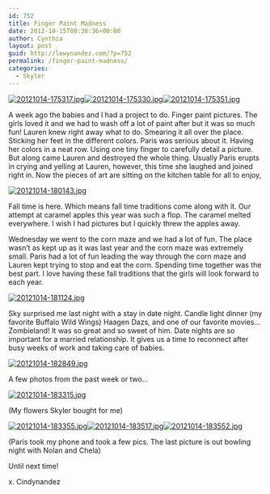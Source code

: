 ```yaml
---
id: 752
title: Finger Paint Madness
date: 2012-10-15T00:38:36+00:00
author: Cynthia
layout: post
guid: http://lewynandez.com/?p=752
permalink: /finger-paint-madness/
categories:
  - Skyler
---
```

<a href="http://i0.wp.com/lewynandez.com/wp-content/uploads/2012/10/20121014-175317.jpg" rel="lightbox[752]"><img src="http://i0.wp.com/lewynandez.com/wp-content/uploads/2012/10/20121014-175317.jpg?w=793" alt="20121014-175317.jpg" class="alignnone size-full" data-recalc-dims="1" /></a><a href="http://i0.wp.com/lewynandez.com/wp-content/uploads/2012/10/20121014-175330.jpg" rel="lightbox[752]"><img src="http://i0.wp.com/lewynandez.com/wp-content/uploads/2012/10/20121014-175330.jpg?w=793" alt="20121014-175330.jpg" class="alignnone size-full" data-recalc-dims="1" /></a><a href="http://i2.wp.com/lewynandez.com/wp-content/uploads/2012/10/20121014-175351.jpg" rel="lightbox[752]"><img src="http://i2.wp.com/lewynandez.com/wp-content/uploads/2012/10/20121014-175351.jpg?w=793" alt="20121014-175351.jpg" class="alignnone size-full" data-recalc-dims="1" /></a>

A week ago the babies and I had a project to do. Finger paint pictures. The girls loved it and we had to wash off a lot of paint after but it was so much fun! Lauren knew right away what to do. Smearing it all over the place. Sticking her feet in the different colors. Paris was serious about it. Having her colors in a neat row. Using one tiny finger to carefully detail a picture. But along came Lauren and destroyed the whole thing. Usually Paris erupts in crying and yelling at Lauren, however, this time she laughed and joined right in. Now the pieces of art are sitting on the kitchen table for all to enjoy, 

<a href="http://i2.wp.com/lewynandez.com/wp-content/uploads/2012/10/20121014-180143.jpg" rel="lightbox[752]"><img src="http://i2.wp.com/lewynandez.com/wp-content/uploads/2012/10/20121014-180143.jpg?w=793" alt="20121014-180143.jpg" class="alignnone size-full" data-recalc-dims="1" /></a>

Fall time is here. Which means fall time traditions come along with it. Our attempt at caramel apples this year was such a flop. The caramel melted everywhere. I wish I had pictures but I quickly threw the apples away. 

Wednesday we went to the corn maze and we had a lot of fun. The place wasn&#8217;t as kept up as it was last year and the corn maze was extremely small. Paris had a lot of fun leading the way through the corn maze and Lauren kept trying to stop and eat the corn. Spending time together was the best part. I love having these fall traditions that the girls will look forward to each year. 

<a href="http://i0.wp.com/lewynandez.com/wp-content/uploads/2012/10/20121014-181124.jpg" rel="lightbox[752]"><img src="http://i0.wp.com/lewynandez.com/wp-content/uploads/2012/10/20121014-181124.jpg?w=793" alt="20121014-181124.jpg" class="alignnone size-full" data-recalc-dims="1" /></a>

Sky surprised me last night with a stay in date night. Candle light dinner (my favorite Buffalo Wild Wings) Haagen Dazs, and one of our favorite movies&#8230; Zombieland! It was so great and so sweet of him. Date nights are so important for a married relationship. It gives us a time to reconnect after busy weeks of work and taking care of babies. 

<a href="http://i0.wp.com/lewynandez.com/wp-content/uploads/2012/10/20121014-182849.jpg" rel="lightbox[752]"><img src="http://i0.wp.com/lewynandez.com/wp-content/uploads/2012/10/20121014-182849.jpg?w=793" alt="20121014-182849.jpg" class="alignnone size-full" data-recalc-dims="1" /></a>

A few photos from the past week or two&#8230;

<a href="http://i0.wp.com/lewynandez.com/wp-content/uploads/2012/10/20121014-183315.jpg" rel="lightbox[752]"><img src="http://i0.wp.com/lewynandez.com/wp-content/uploads/2012/10/20121014-183315.jpg?w=793" alt="20121014-183315.jpg" class="alignnone size-full" data-recalc-dims="1" /></a>
  
(My flowers Skyler bought for me) 

<a href="http://i0.wp.com/lewynandez.com/wp-content/uploads/2012/10/20121014-183355.jpg" rel="lightbox[752]"><img src="http://i0.wp.com/lewynandez.com/wp-content/uploads/2012/10/20121014-183355.jpg?w=793" alt="20121014-183355.jpg" class="alignnone size-full" data-recalc-dims="1" /></a><a href="http://i0.wp.com/lewynandez.com/wp-content/uploads/2012/10/20121014-183517.jpg" rel="lightbox[752]"><img src="http://i0.wp.com/lewynandez.com/wp-content/uploads/2012/10/20121014-183517.jpg?w=793" alt="20121014-183517.jpg" class="alignnone size-full" data-recalc-dims="1" /></a><a href="http://i2.wp.com/lewynandez.com/wp-content/uploads/2012/10/20121014-183552.jpg" rel="lightbox[752]"><img src="http://i2.wp.com/lewynandez.com/wp-content/uploads/2012/10/20121014-183552.jpg?w=793" alt="20121014-183552.jpg" class="alignnone size-full" data-recalc-dims="1" /></a>
  
(Paris took my phone and took a few pics. The last picture is out bowling night with Nolan and Chela) 

Until next time!
  
x. Cindynandez